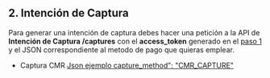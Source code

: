 ## 2. Intención de Captura

Para generar una intención de captura debes hacer una petición a la API de **Intención de Captura /captures** con el **access_token** generado en el [paso 1](obtener-token-acceso.md) y el JSON correspondiente al metodo de pago que quieras emplear.

- Captura CMR [Json ejemplo capture_method": "CMR_CAPTURE" ](json-capture-quickpay-credit.md)
